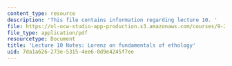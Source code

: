 ```yaml
---
content_type: resource
description: 'This file contains information regarding lecture 10. '
file: https://ol-ocw-studio-app-production.s3.amazonaws.com/courses/9-20-animal-behavior-fall-2013/7da1a626273e53154ee60d9e4245f7ee_MIT9_20F13_Lec10.pdf
file_type: application/pdf
resourcetype: Document
title: 'Lecture 10 Notes: Lorenz on fundamentals of ethology'
uid: 7da1a626-273e-5315-4ee6-0d9e4245f7ee
---
```

